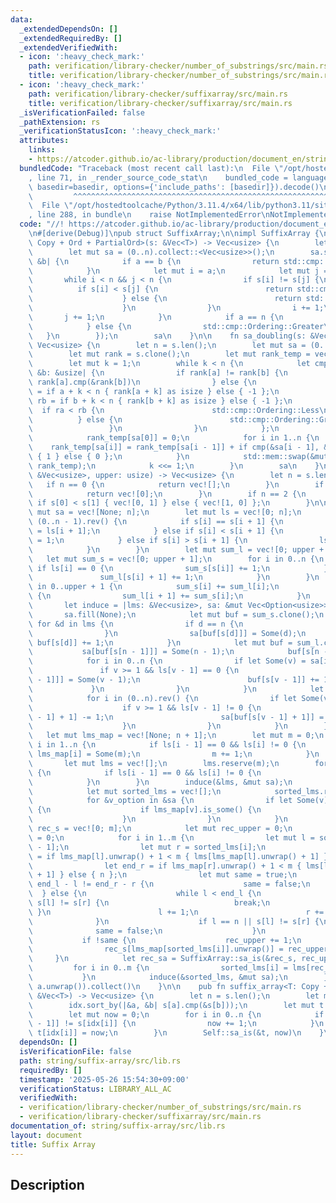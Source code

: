 ```yaml
---
data:
  _extendedDependsOn: []
  _extendedRequiredBy: []
  _extendedVerifiedWith:
  - icon: ':heavy_check_mark:'
    path: verification/library-checker/number_of_substrings/src/main.rs
    title: verification/library-checker/number_of_substrings/src/main.rs
  - icon: ':heavy_check_mark:'
    path: verification/library-checker/suffixarray/src/main.rs
    title: verification/library-checker/suffixarray/src/main.rs
  _isVerificationFailed: false
  _pathExtension: rs
  _verificationStatusIcon: ':heavy_check_mark:'
  attributes:
    links:
    - https://atcoder.github.io/ac-library/production/document_en/string.html
  bundledCode: "Traceback (most recent call last):\n  File \"/opt/hostedtoolcache/Python/3.11.4/x64/lib/python3.11/site-packages/onlinejudge_verify/documentation/build.py\"\
    , line 71, in _render_source_code_stat\n    bundled_code = language.bundle(stat.path,\
    \ basedir=basedir, options={'include_paths': [basedir]}).decode()\n          \
    \         ^^^^^^^^^^^^^^^^^^^^^^^^^^^^^^^^^^^^^^^^^^^^^^^^^^^^^^^^^^^^^^^^^^^^^^^^^^^^^^^^^\n\
    \  File \"/opt/hostedtoolcache/Python/3.11.4/x64/lib/python3.11/site-packages/onlinejudge_verify/languages/rust.py\"\
    , line 288, in bundle\n    raise NotImplementedError\nNotImplementedError\n"
  code: "//! https://atcoder.github.io/ac-library/production/document_en/string.html\n\
    \n#[derive(Debug)]\npub struct SuffixArray;\n\nimpl SuffixArray {\n    fn sa_naive<T:\
    \ Copy + Ord + PartialOrd>(s: &Vec<T>) -> Vec<usize> {\n        let n = s.len();\n\
    \        let mut sa = (0..n).collect::<Vec<usize>>();\n        sa.sort_by(|&a,\
    \ &b| {\n            if a == b {\n                return std::cmp::Ordering::Greater;\n\
    \            }\n            let mut i = a;\n            let mut j = b;\n     \
    \       while i < n && j < n {\n                if s[i] != s[j] {\n          \
    \          if s[i] < s[j] {\n                        return std::cmp::Ordering::Less;\n\
    \                    } else {\n                        return std::cmp::Ordering::Greater;\n\
    \                    }\n                }\n                i += 1;\n         \
    \       j += 1;\n            }\n            if a == n {\n                std::cmp::Ordering::Less\n\
    \            } else {\n                std::cmp::Ordering::Greater\n         \
    \   }\n        });\n        sa\n    }\n\n    fn sa_doubling(s: &Vec<usize>) ->\
    \ Vec<usize> {\n        let n = s.len();\n        let mut sa = (0..n).collect::<Vec<usize>>();\n\
    \        let mut rank = s.clone();\n        let mut rank_temp = vec![0; n];\n\
    \        let mut k = 1;\n        while k < n {\n            let cmp = |&a: &usize,\
    \ &b: &usize| {\n                if rank[a] != rank[b] {\n                   \
    \ rank[a].cmp(&rank[b])\n                } else {\n                    let ra\
    \ = if a + k < n { rank[a + k] as isize } else { -1 };\n                    let\
    \ rb = if b + k < n { rank[b + k] as isize } else { -1 };\n                  \
    \  if ra < rb {\n                        std::cmp::Ordering::Less\n          \
    \          } else {\n                        std::cmp::Ordering::Greater\n   \
    \                 }\n                }\n            };\n            sa.sort_by(cmp);\n\
    \            rank_temp[sa[0]] = 0;\n            for i in 1..n {\n            \
    \    rank_temp[sa[i]] = rank_temp[sa[i - 1]] + if cmp(&sa[i - 1], &sa[i]) == std::cmp::Ordering::Less\
    \ { 1 } else { 0 };\n            }\n            std::mem::swap(&mut rank, &mut\
    \ rank_temp);\n            k <<= 1;\n        }\n        sa\n    }\n\n    fn sa_is(s:\
    \ &Vec<usize>, upper: usize) -> Vec<usize> {\n        let n = s.len();\n     \
    \   if n == 0 {\n            return vec![];\n        }\n        if n == 1 {\n\
    \            return vec![0];\n        }\n        if n == 2 {\n            return\
    \ if s[0] < s[1] { vec![0, 1] } else { vec![1, 0] };\n        }\n\n        let\
    \ mut sa = vec![None; n];\n        let mut ls = vec![0; n];\n        for i in\
    \ (0..n - 1).rev() {\n            if s[i] == s[i + 1] {\n                ls[i]\
    \ = ls[i + 1];\n            } else if s[i] < s[i + 1] {\n                ls[i]\
    \ = 1;\n            } else if s[i] > s[i + 1] {\n                ls[i] = 0;\n\
    \            }\n        }\n        let mut sum_l = vec![0; upper + 1];\n     \
    \   let mut sum_s = vec![0; upper + 1];\n        for i in 0..n {\n           \
    \ if ls[i] == 0 {\n                sum_s[s[i]] += 1;\n            } else {\n \
    \               sum_l[s[i] + 1] += 1;\n            }\n        }\n        for i\
    \ in 0..upper + 1 {\n            sum_s[i] += sum_l[i];\n            if i < upper\
    \ {\n                sum_l[i + 1] += sum_s[i];\n            }\n        }\n\n \
    \       let induce = |lms: &Vec<usize>, sa: &mut Vec<Option<usize>>| {\n     \
    \       sa.fill(None);\n            let mut buf = sum_s.clone();\n           \
    \ for &d in lms {\n                if d == n {\n                    continue;\n\
    \                }\n                sa[buf[s[d]]] = Some(d);\n               \
    \ buf[s[d]] += 1;\n            }\n            let mut buf = sum_l.clone();\n \
    \           sa[buf[s[n - 1]]] = Some(n - 1);\n            buf[s[n - 1]] += 1;\n\
    \            for i in 0..n {\n                if let Some(v) = sa[i] {\n     \
    \               if v >= 1 && ls[v - 1] == 0 {\n                        sa[buf[s[v\
    \ - 1]]] = Some(v - 1);\n                        buf[s[v - 1]] += 1;\n       \
    \             }\n                }\n            }\n            let mut buf = sum_l.clone();\n\
    \            for i in (0..n).rev() {\n                if let Some(v) = sa[i] {\n\
    \                    if v >= 1 && ls[v - 1] != 0 {\n                        buf[s[v\
    \ - 1] + 1] -= 1;\n                        sa[buf[s[v - 1] + 1]] = Some(v - 1);\n\
    \                    }\n                }\n            }\n        };\n\n     \
    \   let mut lms_map = vec![None; n + 1];\n        let mut m = 0;\n        for\
    \ i in 1..n {\n            if ls[i - 1] == 0 && ls[i] != 0 {\n               \
    \ lms_map[i] = Some(m);\n                m += 1;\n            }\n        }\n \
    \       let mut lms = vec![];\n        lms.reserve(m);\n        for i in 1..n\
    \ {\n            if ls[i - 1] == 0 && ls[i] != 0 {\n                lms.push(i);\n\
    \            }\n        }\n        induce(&lms, &mut sa);\n        if m > 0 {\n\
    \            let mut sorted_lms = vec![];\n            sorted_lms.reserve(m);\n\
    \            for &v_option in &sa {\n                if let Some(v) = v_option\
    \ {\n                    if lms_map[v].is_some() {\n                        sorted_lms.push(v);\n\
    \                    }\n                }\n            }\n            let mut\
    \ rec_s = vec![0; m];\n            let mut rec_upper = 0;\n            rec_s[lms_map[sorted_lms[0]].unwrap()]\
    \ = 0;\n            for i in 1..m {\n                let mut l = sorted_lms[i\
    \ - 1];\n                let mut r = sorted_lms[i];\n                let end_l\
    \ = if lms_map[l].unwrap() + 1 < m { lms[lms_map[l].unwrap() + 1] } else { n };\n\
    \                let end_r = if lms_map[r].unwrap() + 1 < m { lms[lms_map[r].unwrap()\
    \ + 1] } else { n };\n                let mut same = true;\n                if\
    \ end_l - l != end_r - r {\n                    same = false;\n              \
    \  } else {\n                    while l < end_l {\n                        if\
    \ s[l] != s[r] {\n                            break;\n                       \
    \ }\n                        l += 1;\n                        r += 1;\n      \
    \              }\n                    if l == n || s[l] != s[r] {\n          \
    \              same = false;\n                    }\n                }\n     \
    \           if !same {\n                    rec_upper += 1;\n                }\n\
    \                rec_s[lms_map[sorted_lms[i]].unwrap()] = rec_upper;\n       \
    \     }\n            let rec_sa = SuffixArray::sa_is(&rec_s, rec_upper);\n   \
    \         for i in 0..m {\n                sorted_lms[i] = lms[rec_sa[i]];\n \
    \           }\n            induce(&sorted_lms, &mut sa);\n        }\n        sa.into_iter().map(|a|\
    \ a.unwrap()).collect()\n    }\n\n    pub fn suffix_array<T: Copy + Ord + PartialOrd>(s:\
    \ &Vec<T>) -> Vec<usize> {\n        let n = s.len();\n        let mut idx = (0..n).collect::<Vec<usize>>();\n\
    \        idx.sort_by(|&a, &b| s[a].cmp(&s[b]));\n        let mut t = vec![0; n];\n\
    \        let mut now = 0;\n        for i in 0..n {\n            if i > 0 && s[idx[i\
    \ - 1]] != s[idx[i]] {\n                now += 1;\n            }\n           \
    \ t[idx[i]] = now;\n        }\n        Self::sa_is(&t, now)\n    }\n}\n"
  dependsOn: []
  isVerificationFile: false
  path: string/suffix-array/src/lib.rs
  requiredBy: []
  timestamp: '2025-05-26 15:54:30+09:00'
  verificationStatus: LIBRARY_ALL_AC
  verifiedWith:
  - verification/library-checker/number_of_substrings/src/main.rs
  - verification/library-checker/suffixarray/src/main.rs
documentation_of: string/suffix-array/src/lib.rs
layout: document
title: Suffix Array
---
```


## Description
